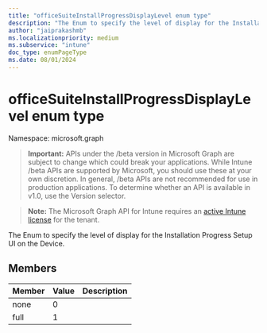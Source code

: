 ```yaml
---
title: "officeSuiteInstallProgressDisplayLevel enum type"
description: "The Enum to specify the level of display for the Installation Progress Setup UI on the Device."
author: "jaiprakashmb"
ms.localizationpriority: medium
ms.subservice: "intune"
doc_type: enumPageType
ms.date: 08/01/2024
---
```


# officeSuiteInstallProgressDisplayLevel enum type

Namespace: microsoft.graph

> **Important:** APIs under the /beta version in Microsoft Graph are subject to change which could break your applications. While Intune /beta APIs are supported by Microsoft, you should use these at your own discretion. In general, /beta APIs are not recommended for use in production applications. To determine whether an API is available in v1.0, use the Version selector.

> **Note:** The Microsoft Graph API for Intune requires an [active Intune license](https://go.microsoft.com/fwlink/?linkid=839381) for the tenant.

The Enum to specify the level of display for the Installation Progress Setup UI on the Device.

## Members
|Member|Value|Description|
|:---|:---|:---|
|none|0||
|full|1||